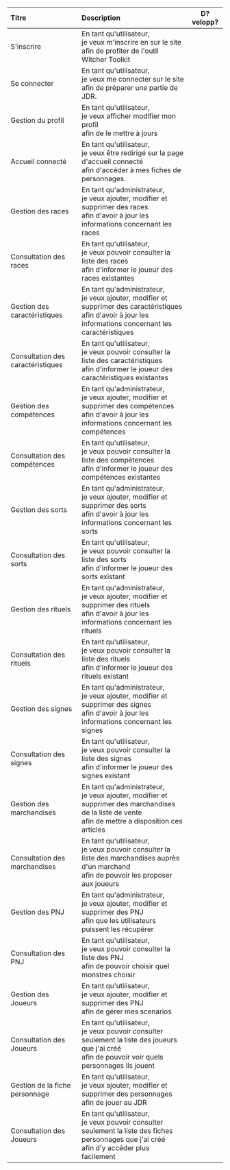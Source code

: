 | Titre                             | Description                                                                                                                                                           | D?velopp? |
|:----------------------------------|:----------------------------------------------------------------------------------------------------------------------------------------------------------------------|-----------|
| S'inscrire                        | En tant qu'utilisateur, <br/>je veux m'inscrire en sur le site <br/>afin de profiter de l'outil Witcher Toolkit                                                       |           |
| Se connecter                      | En tant qu'utilisateur, <br/>je veux me connecter sur le site <br/>afin de préparer une partie de JDR.                                                                |           |
| Gestion du profil                 | En tant qu'utilisateur, <br/>je veux afficher modifier mon profil <br/>afin de le mettre à jours                                                                      |           |
| Accueil connecté                  | En tant qu'utilisateur, <br/>je veux être redirigé sur la page d'accueil connecté <br/>afin d'accéder à mes fiches de personnages.                                    |           |
| Gestion des races                 | En tant qu'administrateur, <br/>je veux ajouter, modifier et supprimer des races <br/>afin d'avoir à jour les informations concernant les races                       |           |
| Consultation des races            | En tant qu'utilisateur, <br/>je veux pouvoir consulter la liste des races <br/>afin d'informer le joueur des races existantes                                         |           |
| Gestion des caractéristiques      | En tant qu'administrateur, <br/>je veux ajouter, modifier et supprimer des caractéristiques <br/>afin d'avoir à jour les informations concernant les caractéristiques |           |
| Consultation des caractéristiques | En tant qu'utilisateur, <br/>je veux pouvoir consulter la liste des caractéristiques <br/>afin d'informer le joueur des caractéristiques existantes                   |           |
| Gestion des compétences           | En tant qu'administrateur, <br/>je veux ajouter, modifier et supprimer des compétences <br/>afin d'avoir à jour les informations concernant les compétences           |           |
| Consultation des compétences      | En tant qu'utilisateur, <br/>je veux pouvoir consulter la liste des compétences <br/>afin d'informer le joueur des compétences existantes                             |           |
| Gestion des sorts                 | En tant qu'administrateur, <br/>je veux ajouter, modifier et supprimer des sorts <br/>afin d'avoir à jour les informations concernant les sorts                       |           |
| Consultation des sorts            | En tant qu'utilisateur, <br/>je veux pouvoir consulter la liste des sorts <br/>afin d'informer le joueur des sorts existant                                           |           |
| Gestion des rituels               | En tant qu'administrateur, <br/>je veux ajouter, modifier et supprimer des rituels <br/>afin d'avoir à jour les informations concernant les rituels                   |           |
| Consultation des rituels          | En tant qu'utilisateur, <br/>je veux pouvoir consulter la liste des rituels <br/>afin d'informer le joueur des rituels existant                                       |           |
| Gestion des signes                | En tant qu'administrateur, <br/>je veux ajouter, modifier et supprimer des signes <br/>afin d'avoir à jour les informations concernant les signes                     |           |
| Consultation des signes           | En tant qu'utilisateur, <br/>je veux pouvoir consulter la liste des signes <br/>afin d'informer le joueur des signes existant                                         |           |
| Gestion des marchandises          | En tant qu'administrateur, <br/>je veux ajouter, modifier et supprimer des marchandises de la liste de vente <br/>afin de mettre a disposition ces articles           |           |
| Consultation des marchandises     | En tant qu'utilisateur, <br/>je veux pouvoir consulter la liste des marchandises auprès d'un marchand <br/>afin de pouvoir les proposer aux joueurs                   |           |
| Gestion des PNJ                   | En tant qu'administrateur, <br/>je veux ajouter, modifier et supprimer des PNJ <br/>afin que les utilisateurs puissent les récupérer                                  |           |
| Consultation des PNJ              | En tant qu'utilisateur, <br/>je veux pouvoir consulter la liste des PNJ <br/>afin de pouvoir choisir quel monstres choisir                                            |           |
| Gestion des Joueurs               | En tant qu'utilisateur, <br/>je veux ajouter, modifier et supprimer des PNJ <br/>afin de gérer mes scenarios                                                          |           |
| Consultation des Joueurs          | En tant qu'utilisateur, <br/>je veux pouvoir consulter seulement la liste des joueurs que j'ai créé <br/>afin de pouvoir voir quels personnages ils jouent            |           |
| Gestion de la fiche personnage    | En tant qu'utilisateur, <br/>je veux ajouter, modifier et supprimer des personnages <br/>afin de jouer au JDR                                                         |           |
| Consultation des Joueurs          | En tant qu'utilisateur, <br/>je veux pouvoir consulter seulement la liste des fiches personnages que j'ai créé <br/>afin d'y accéder plus facilement                  |           |
